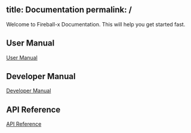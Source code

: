 title: Documentation
permalink: /
---

Welcome to Fireball-x Documentation. This will help you get started fast.

## User Manual

[User Manual](/)

## Developer Manual

[Developer Manual](/en/dev)

## API Reference

[API Reference](/api/modules/Fire.html)